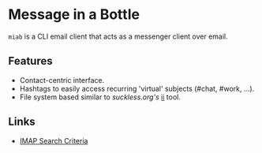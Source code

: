 # Message in a Bottle
`miab` is a CLI email client that acts as a messenger client over email.

## Features
* Contact-centric interface.
* Hashtags to easily access recurring 'virtual' subjects (#chat, #work, ...).
* File system based similar to *suckless.org's* [ii](https://tools.suckless.org/ii/) tool.

## Links
* [IMAP Search Criteria](https://gist.github.com/martinrusev/6121028)
